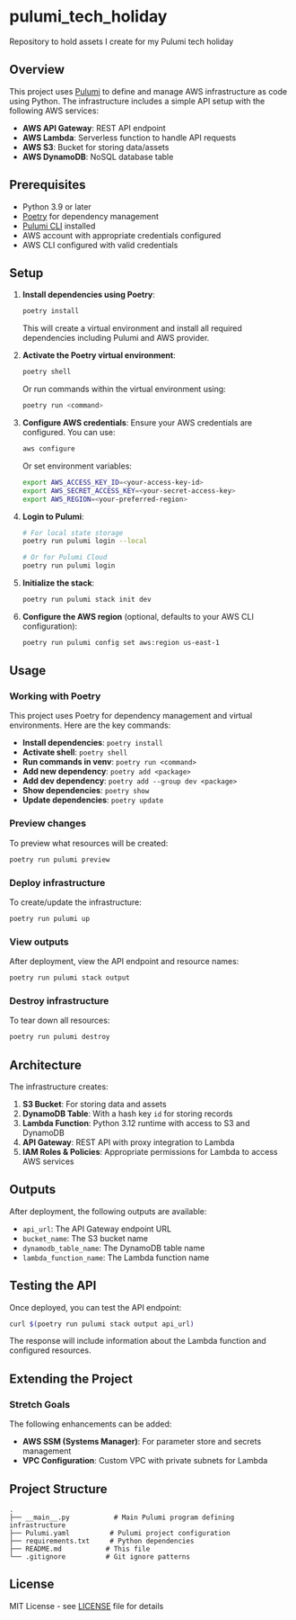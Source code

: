 # pulumi_tech_holiday
Repository to hold assets I create for my Pulumi tech holiday

## Overview

This project uses [Pulumi](https://www.pulumi.com/) to define and manage AWS infrastructure as code using Python. The infrastructure includes a simple API setup with the following AWS services:

- **AWS API Gateway**: REST API endpoint
- **AWS Lambda**: Serverless function to handle API requests
- **AWS S3**: Bucket for storing data/assets
- **AWS DynamoDB**: NoSQL database table

## Prerequisites

- Python 3.9 or later
- [Poetry](https://python-poetry.org/) for dependency management
- [Pulumi CLI](https://www.pulumi.com/docs/get-started/install/) installed
- AWS account with appropriate credentials configured
- AWS CLI configured with valid credentials

## Setup

1. **Install dependencies using Poetry**:
   ```bash
   poetry install
   ```

   This will create a virtual environment and install all required dependencies including Pulumi and AWS provider.

2. **Activate the Poetry virtual environment**:
   ```bash
   poetry shell
   ```
   
   Or run commands within the virtual environment using:
   ```bash
   poetry run <command>
   ```

2. **Configure AWS credentials**:
   Ensure your AWS credentials are configured. You can use:
   ```bash
   aws configure
   ```
   Or set environment variables:
   ```bash
   export AWS_ACCESS_KEY_ID=<your-access-key-id>
   export AWS_SECRET_ACCESS_KEY=<your-secret-access-key>
   export AWS_REGION=<your-preferred-region>
   ```

3. **Login to Pulumi**:

   ```bash
   # For local state storage
   poetry run pulumi login --local
   
   # Or for Pulumi Cloud
   poetry run pulumi login
   ```

4. **Initialize the stack**:

   ```bash
   poetry run pulumi stack init dev
   ```

5. **Configure the AWS region** (optional, defaults to your AWS CLI configuration):

   ```bash
   poetry run pulumi config set aws:region us-east-1
   ```

## Usage

### Working with Poetry

This project uses Poetry for dependency management and virtual environments. Here are the key commands:

- **Install dependencies**: `poetry install`
- **Activate shell**: `poetry shell`
- **Run commands in venv**: `poetry run <command>`
- **Add new dependency**: `poetry add <package>`
- **Add dev dependency**: `poetry add --group dev <package>`
- **Show dependencies**: `poetry show`
- **Update dependencies**: `poetry update`

### Preview changes

To preview what resources will be created:

```bash
poetry run pulumi preview
```

### Deploy infrastructure

To create/update the infrastructure:

```bash
poetry run pulumi up
```

### View outputs

After deployment, view the API endpoint and resource names:

```bash
poetry run pulumi stack output
```

### Destroy infrastructure

To tear down all resources:

```bash
poetry run pulumi destroy
```

## Architecture

The infrastructure creates:

1. **S3 Bucket**: For storing data and assets
2. **DynamoDB Table**: With a hash key `id` for storing records
3. **Lambda Function**: Python 3.12 runtime with access to S3 and DynamoDB
4. **API Gateway**: REST API with proxy integration to Lambda
5. **IAM Roles & Policies**: Appropriate permissions for Lambda to access AWS services

## Outputs

After deployment, the following outputs are available:

- `api_url`: The API Gateway endpoint URL
- `bucket_name`: The S3 bucket name
- `dynamodb_table_name`: The DynamoDB table name
- `lambda_function_name`: The Lambda function name

## Testing the API

Once deployed, you can test the API endpoint:

```bash
curl $(poetry run pulumi stack output api_url)
```

The response will include information about the Lambda function and configured resources.

## Extending the Project

### Stretch Goals

The following enhancements can be added:

- **AWS SSM (Systems Manager)**: For parameter store and secrets management
- **VPC Configuration**: Custom VPC with private subnets for Lambda

## Project Structure

```
.
├── __main__.py           # Main Pulumi program defining infrastructure
├── Pulumi.yaml          # Pulumi project configuration
├── requirements.txt     # Python dependencies
├── README.md           # This file
└── .gitignore          # Git ignore patterns
```

## License

MIT License - see [LICENSE](LICENSE) file for details
